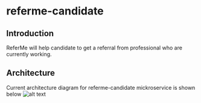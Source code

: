 # referme-candidate
## Introduction
ReferMe will help candidate to get a referral from professional who are currently working.
## Architecture
Current architecture diagram for referme-candidate mickroservice is shown below
![alt text](https://github.com/ritesh2win/referme-candidate/tree/main/document/referme-candidate-sequence.png?raw=true)

